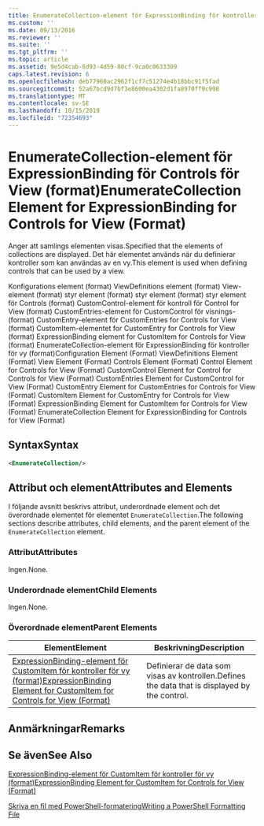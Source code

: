 ```yaml
---
title: EnumerateCollection-element för ExpressionBinding för kontroller för vy (format) | Microsoft Docs
ms.custom: ''
ms.date: 09/13/2016
ms.reviewer: ''
ms.suite: ''
ms.tgt_pltfrm: ''
ms.topic: article
ms.assetid: 9e5d4cab-6d93-4d59-80cf-9ca0c0633309
caps.latest.revision: 6
ms.openlocfilehash: deb77960ac2962f1cf7c51274e4b18bbc91f5fad
ms.sourcegitcommit: 52a67bcd9d7bf3e8600ea4302d1fa8970ff9c998
ms.translationtype: MT
ms.contentlocale: sv-SE
ms.lasthandoff: 10/15/2019
ms.locfileid: "72354693"
---
```

# <a name="enumeratecollection-element-for-expressionbinding-for-controls-for-view-format"></a><span data-ttu-id="711c9-102">EnumerateCollection-element för ExpressionBinding för Controls för View (format)</span><span class="sxs-lookup"><span data-stu-id="711c9-102">EnumerateCollection Element for ExpressionBinding for Controls for View (Format)</span></span>

<span data-ttu-id="711c9-103">Anger att samlings elementen visas.</span><span class="sxs-lookup"><span data-stu-id="711c9-103">Specified that the elements of collections are displayed.</span></span> <span data-ttu-id="711c9-104">Det här elementet används när du definierar kontroller som kan användas av en vy.</span><span class="sxs-lookup"><span data-stu-id="711c9-104">This element is used when defining controls that can be used by a view.</span></span>

<span data-ttu-id="711c9-105">Konfigurations element (format) ViewDefinitions element (format) View-element (format) styr element (format) styr element (format) styr element för Controls (format) CustomControl-element för kontroll för Control for View (format) CustomEntries-element för CustomControl för visnings-(format) CustomEntry-element för CustomEntries for Controls for View (format) CustomItem-elementet for CustomEntry for Controls for View (format) ExpressionBinding element for CustomItem for Controls for View (format) EnumerateCollection-element för ExpressionBinding för kontroller för vy (format)</span><span class="sxs-lookup"><span data-stu-id="711c9-105">Configuration Element (Format) ViewDefinitions Element (Format) View Element (Format) Controls Element (Format) Control Element for Controls for View (Format) CustomControl Element for Control for Controls for View (Format) CustomEntries Element for CustomControl for View (Format) CustomEntry Element for CustomEntries for Controls for View (Format) CustomItem Element for CustomEntry for Controls for View (Format) ExpressionBinding Element for CustomItem for Controls for View (Format) EnumerateCollection Element for ExpressionBinding for Controls for View (Format)</span></span>

## <a name="syntax"></a><span data-ttu-id="711c9-106">Syntax</span><span class="sxs-lookup"><span data-stu-id="711c9-106">Syntax</span></span>

```xml
<EnumerateCollection/>
```

## <a name="attributes-and-elements"></a><span data-ttu-id="711c9-107">Attribut och element</span><span class="sxs-lookup"><span data-stu-id="711c9-107">Attributes and Elements</span></span>

<span data-ttu-id="711c9-108">I följande avsnitt beskrivs attribut, underordnade element och det överordnade elementet för elementet `EnumerateCollection`.</span><span class="sxs-lookup"><span data-stu-id="711c9-108">The following sections describe attributes, child elements, and the parent element of the `EnumerateCollection` element.</span></span>

### <a name="attributes"></a><span data-ttu-id="711c9-109">Attribut</span><span class="sxs-lookup"><span data-stu-id="711c9-109">Attributes</span></span>

<span data-ttu-id="711c9-110">Ingen.</span><span class="sxs-lookup"><span data-stu-id="711c9-110">None.</span></span>

### <a name="child-elements"></a><span data-ttu-id="711c9-111">Underordnade element</span><span class="sxs-lookup"><span data-stu-id="711c9-111">Child Elements</span></span>

<span data-ttu-id="711c9-112">Ingen.</span><span class="sxs-lookup"><span data-stu-id="711c9-112">None.</span></span>

### <a name="parent-elements"></a><span data-ttu-id="711c9-113">Överordnade element</span><span class="sxs-lookup"><span data-stu-id="711c9-113">Parent Elements</span></span>

|<span data-ttu-id="711c9-114">Element</span><span class="sxs-lookup"><span data-stu-id="711c9-114">Element</span></span>|<span data-ttu-id="711c9-115">Beskrivning</span><span class="sxs-lookup"><span data-stu-id="711c9-115">Description</span></span>|
|-------------|-----------------|
|[<span data-ttu-id="711c9-116">ExpressionBinding-element för CustomItem för kontroller för vy (format)</span><span class="sxs-lookup"><span data-stu-id="711c9-116">ExpressionBinding Element for CustomItem for Controls for View (Format)</span></span>](./expressionbinding-element-for-customitem-for-controls-for-view-format.md)|<span data-ttu-id="711c9-117">Definierar de data som visas av kontrollen.</span><span class="sxs-lookup"><span data-stu-id="711c9-117">Defines the data that is displayed by the control.</span></span>|

## <a name="remarks"></a><span data-ttu-id="711c9-118">Anmärkningar</span><span class="sxs-lookup"><span data-stu-id="711c9-118">Remarks</span></span>

## <a name="see-also"></a><span data-ttu-id="711c9-119">Se även</span><span class="sxs-lookup"><span data-stu-id="711c9-119">See Also</span></span>

[<span data-ttu-id="711c9-120">ExpressionBinding-element för CustomItem för kontroller för vy (format)</span><span class="sxs-lookup"><span data-stu-id="711c9-120">ExpressionBinding Element for CustomItem for Controls for View (Format)</span></span>](./expressionbinding-element-for-customitem-for-controls-for-view-format.md)

[<span data-ttu-id="711c9-121">Skriva en fil med PowerShell-formatering</span><span class="sxs-lookup"><span data-stu-id="711c9-121">Writing a PowerShell Formatting File</span></span>](./writing-a-powershell-formatting-file.md)
